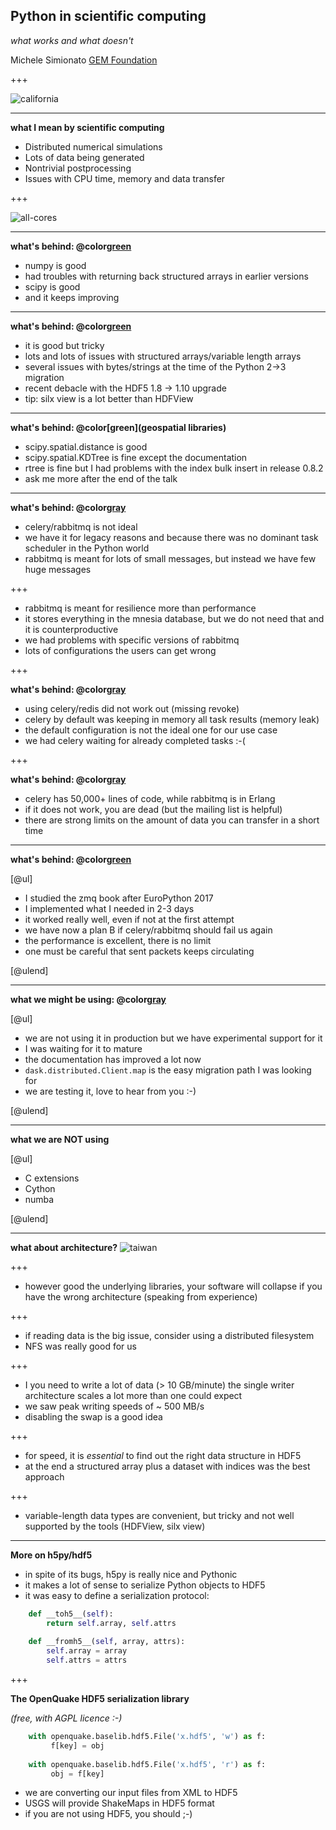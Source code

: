 Python in scientific computing
------------------------------

*what works and what doesn't*

Michele Simionato [GEM Foundation](https://www.globalquakemodel.org)

+++

![california](hazard_map.png)

---

**what I mean by scientific computing**

- Distributed numerical simulations
- Lots of data being generated
- Nontrivial postprocessing
- Issues with CPU time, memory and data transfer

+++

![all-cores](all-cores.png)

---

**what's behind: @color[green](numpy/scipy)**

- numpy is good
- had troubles with returning back structured arrays in earlier versions
- scipy is good
- and it keeps improving

---

**what's behind: @color[green](h5py/hdf5)**

- it is good but tricky
- lots and lots of issues with structured arrays/variable length arrays
- several issues with bytes/strings at the time of the Python 2->3 migration
- recent debacle with the HDF5 1.8 -> 1.10 upgrade
- tip: silx view is a lot better than HDFView

---

**what's behind: @color[green](geospatial libraries)**

- scipy.spatial.distance is good
- scipy.spatial.KDTree is fine except the documentation
- rtree is fine but I had problems with the index bulk insert in release 0.8.2 
- ask me more after the end of the talk

---

**what's behind: @color[gray](celery/rabbitmq)**

- celery/rabbitmq is not ideal
- we have it for legacy reasons and because there was no dominant task
  scheduler in the Python world
- rabbitmq is meant for lots of small messages, but instead we have few
  huge messages
  
+++

- rabbitmq is meant for resilience more than performance
- it stores everything in the mnesia
  database, but we do not need that and it is counterproductive
- we had problems with specific versions of rabbitmq
- lots of configurations the users can get wrong

+++

**what's behind: @color[gray](celery/rabbitmq)**

- using celery/redis did not work out (missing revoke)
- celery by default was keeping in memory all task results (memory leak)
- the default configuration is not the ideal one for our use case
- we had celery waiting for already completed tasks :-(

+++

**what's behind: @color[gray](celery/rabbitmq)**

- celery has 50,000+ lines of code, while rabbitmq is in Erlang
- if it does not work, you are dead (but the mailing list is helpful)
- there are strong limits on the amount of data you can transfer in a
  short time

---

**what's behind: @color[green](zmq)**

[@ul]

- I studied the zmq book after EuroPython 2017
- I implemented what I needed in 2-3 days
- it worked really well, even if not at the first attempt
- we have now a plan B if celery/rabbitmq should fail us again
- the performance is excellent, there is no limit
- one must be careful that sent packets keeps circulating

[@ulend]

---

**what we might be using: @color[gray](dask)**

[@ul]

- we are not using it in production but we have experimental support for it
- I was waiting for it to mature
- the documentation has improved a lot now
- `dask.distributed.Client.map` is the easy migration path I was looking for
- we are testing it, love to hear from you :-)

[@ulend]

---

**what we are NOT using**

[@ul]

- C extensions
- Cython
- numba

[@ulend]

---

**what about architecture?**
![taiwan](collapse.jpg)

+++

- however good the underlying libraries, your software will collapse
  if you have the wrong architecture (speaking from experience)

+++

- if reading data is the big issue, consider using a distributed filesystem
- NFS was really good for us

+++

- I you need to write a lot of data (> 10 GB/minute) the single writer
  architecture scales a lot more than one could expect
- we saw peak writing speeds of ~ 500 MB/s
- disabling the swap is a good idea

+++

- for speed, it is *essential* to find out the right data structure in HDF5
- at the end a structured array
  plus a dataset with indices was the best approach

+++

- variable-length data types are convenient, but tricky and not well
  supported by the tools (HDFView, silx view)

---

**More on h5py/hdf5**

- in spite of its bugs, h5py is really nice and Pythonic
- it makes a lot of sense to serialize Python objects to HDF5
- it was easy to define a serialization protocol:

```python
    def __toh5__(self):
        return self.array, self.attrs
        
    def __fromh5__(self, array, attrs):
        self.array = array
        self.attrs = attrs
```
+++

**The OpenQuake HDF5 serialization library**

*(free, with AGPL licence :-)*

```python
    with openquake.baselib.hdf5.File('x.hdf5', 'w') as f:
         f[key] = obj 
        
    with openquake.baselib.hdf5.File('x.hdf5', 'r') as f:
         obj = f[key] 
```

- we are converting our input files from XML to HDF5
- USGS will provide ShakeMaps in HDF5 format
- if you are not using HDF5, you should ;-)

